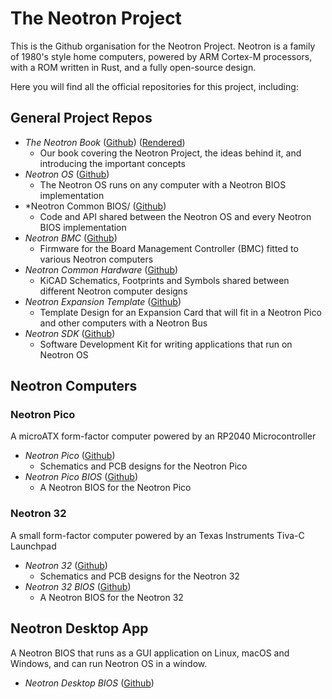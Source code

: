 # The Neotron Project

This is the Github organisation for the Neotron Project. Neotron is a family of 1980's style home computers, powered by ARM Cortex-M processors, with a ROM written in Rust, and a fully open-source design.

Here you will find all the official repositories for this project, including:

## General Project Repos

* *The Neotron Book* ([Github](https://github.com/neotron-compute/neotron-book)) ([Rendered](https://neotron-compute.github.io/Neotron-Book/))
   - Our book covering the Neotron Project, the ideas behind it, and introducing the important concepts
* *Neotron OS* ([Github](https://github.com/neotron-compute/neotron-os))
   - The Neotron OS runs on any computer with a Neotron BIOS implementation
* *Neotron Common BIOS/ ([Github](https://github.com/neotron-compute/neotron-common-bios))
   - Code and API shared between the Neotron OS and every Neotron BIOS implementation
* *Neotron BMC* ([Github](https://github.com/neotron-compute/neotron-bmc))
   - Firmware for the Board Management Controller (BMC) fitted to various Neotron computers 
* *Neotron Common Hardware* ([Github](https://github.com/neotron-compute/neotron-common-hardware))
  - KiCAD Schematics, Footprints and Symbols shared between different Neotron computer designs
* *Neotron Expansion Template* ([Github](https://github.com/Neotron-Compute/Neotron-Expansion-Template))
  - Template Design for an Expansion Card that will fit in a Neotron Pico and other computers with a Neotron Bus
* *Neotron SDK* ([Github](https://github.com/Neotron-Compute/Neotron-SDK))
  - Software Development Kit for writing applications that run on Neotron OS

## Neotron Computers

### Neotron Pico

A microATX form-factor computer powered by an RP2040 Microcontroller

* *Neotron Pico* ([Github](https://github.com/neotron-compute/neotron-pico))
   - Schematics and PCB designs for the Neotron Pico
* *Neotron Pico BIOS* ([Github](https://github.com/neotron-compute/neotron-pico-bios))
   - A Neotron BIOS for the Neotron Pico

### Neotron 32

A small form-factor computer powered by an Texas Instruments Tiva-C Launchpad

* *Neotron 32* ([Github](https://github.com/neotron-compute/neotron-32-hardware))
   - Schematics and PCB designs for the Neotron 32
* *Neotron 32 BIOS* ([Github](https://github.com/neotron-compute/neotron-32-bios))
   - A Neotron BIOS for the Neotron 32

## Neotron Desktop App

A Neotron BIOS that runs as a GUI application on Linux, macOS and Windows, and can run Neotron OS in a window.

* *Neotron Desktop BIOS* ([Github](https://github.com/neotron-compute/neotron-desktop-bios))
